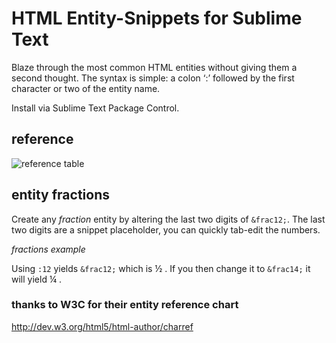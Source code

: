 HTML Entity-Snippets for Sublime Text
=====================================

Blaze through the most common HTML entities without giving them a second thought. The syntax is simple: a colon ‘:’ followed by the first character or two of the entity name.

Install via Sublime Text Package Control.

## reference
![reference table](https://cloud.githubusercontent.com/assets/4311607/3939782/b677ad42-24cd-11e4-831d-433f105fee5f.png)

## entity fractions
Create any *fraction* entity by altering the last two digits of `&frac12;`. The last two digits are a snippet placeholder, you can quickly tab-edit the numbers.

*fractions example*

Using `:12` yields `&frac12;` which is &frac12; .  If you then change it to `&frac14;` it will yield &frac14; .

### thanks to W3C for their entity reference chart
http://dev.w3.org/html5/html-author/charref






